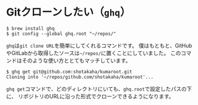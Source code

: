 # Gitクローンしたい（``ghq``）

```console
$ brew install ghq
$ git config --global ghq.root "~/repos/"
```

``ghq``は``git clone URL``を簡単にしてくれるコマンドです。
僕はもともと、GitHubやGitLabから取得したソースは``~/repos/``に置くことにしていました。
このコマンドはそのような使い方ととてもマッチしています。

```console
$ ghq get git@github.com:shotakaha/kumaroot.git
Cloning into '~/repos/github.com/shotakaha/kumaroot'...
```

``ghq get``コマンドで、どのディレクトリにいても、``ghq.root``で設定したパスの下に、
リポジトリのURLに沿った形式でクローンできるようになります。
